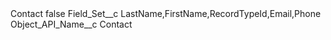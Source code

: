 <?xml version="1.0" encoding="UTF-8"?>
<CustomMetadata xmlns="http://soap.sforce.com/2006/04/metadata" xmlns:xsi="http://www.w3.org/2001/XMLSchema-instance" xmlns:xsd="http://www.w3.org/2001/XMLSchema">
    <label>Contact</label>
    <protected>false</protected>
    <values>
        <field>Field_Set__c</field>
        <value xsi:type="xsd:string">LastName,FirstName,RecordTypeId,Email,Phone</value>
    </values>
    <values>
        <field>Object_API_Name__c</field>
        <value xsi:type="xsd:string">Contact</value>
    </values>
</CustomMetadata>
